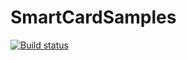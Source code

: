 # SmartCardSamples

[![Build status](https://ci.appveyor.com/api/projects/status/ki0q2h4ekc8wfttv?svg=true)](https://ci.appveyor.com/project/kogoia/smartcardsamples)

